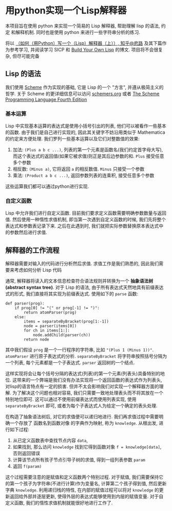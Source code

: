 # 用python实现一个Lisp解释器

本项目旨在使用 python 来实现一个简易的 Lisp 解释器, 帮助理解 lisp 的语法, 约定 和解释机制. 同时也是使用 python 来进行一些字符串分析的练习. 

将以 [（如何（用Python）写一个（Lisp）解释器（上））, 知乎@悲路](https://zhuanlan.zhihu.com/p/28989326) 及其下篇作为参考学习, 并阅读学习 SICP 和 [Build Your Own Lisp](http://www.buildyourownlisp.com/contents) 的博文. 项目将不会很复杂, 但尽可能完备

## Lisp 的语法

我们使用 [Scheme](https://zh.wikipedia.org/wiki/Scheme) 作为实现的基础, 它是 Lisp 的一个 "方言", 并遵从极简主义的哲学. 关于 Scheme 的更详细信息可以访问 [schemers.org](https://schemers.org/) 或者 [The Scheme Programming Language Fourth Edition](https://www.scheme.com/tspl4/)

### 基本运算

Lisp 中实现基本运算的表达式是使用小括号引出的列表, 他们可以被看作一些基本的函数. 由于我们是自己进行实现的, 因此其关键字不妨沿用类似于 Mathematica 的约定来方便处理. 我们罗列一些基本运算以及它们对整数值的效果:

1.  加法: `(Plus a b c ...)`, 列表的第一个元素是函数名(我们约定首字母大写), 而这个表达式的返回值(如果它被求值)则正是其后边参数的和. `Plus` 接受任意多个参数
2.  相反数: `(Minus a)`, 它将返回 `a` 的相反数值. `Minus` 只接受一个参数
3.  乘法: `(Product a b c ...)`, 返回参数列表的连乘积, 接受任意多个参数

这些运算我们都可以通过python进行实现. 

### 自定义函数

Lisp 中允许我们进行自定义函数. 目前我们要求定义函数需要明确参数数量与返回值. 然后使用一种惰性求值机制, 即当第一次遇到自定义函数的时候, 我们先将整个表达式和参数表记录下来. 之后在此遇到时, 我们就把实际参数替换原本表达式中的参数然后进行求值. 

## 解释器的工作流程

解释器需要对输入的代码进行分析然后求值. 求值工作是我们熟悉的, 因此我们需要来考虑如何分析 Lisp 代码

通常, 解释器将读入的文本信息检查符合语法规则并转换为一个 **抽象语法树(abstract syntax tree)**. 对于 Lisp 的语法, 由于所有表达式天然地具有前缀表达式的形式, 我们直接将其实现为前缀表达式. 使用如下的 `parse` 函数:

```python{.line-numbers}
def parser(prog):
    if prog[0] != "(" or prog[-1] != ")":
        return atomParser(prog)
    else:
        items = separateByBracket(prog[1:-1])
        node = parser(items[0])
        for ch in items[1:]:
            node.addChild(parser(ch))
        return node
```

其中我们假设 `prog` 是一个一行程序的字符串, 比如 `"(Plus 1 (Minus 1))"`. `atomParser` 进行原子表达式的分析. `separateByBracket` 将字符串按照括号分隔为一个列表, 每个元素都是一个子表达式. `parser` 返回树的一个结点.

这样实现将会让每个括号分隔的表达式(列表)的第一个元素(列表头)具备特别的地位. 这带来的一个弊端是我们没有办法实现将一个返回函数的表达式作为列表头, 对lisp的语言特点有一定的损害. 但并不太会影响我们对实现一个解释器方面的理解. 为了解决这个问题也相对容易, 我们只需要一致地处理表头而不将其放在一个特别地位即可. 这可以通过不使用前缀表达式而使用列表实现, 使用 `separateByBracket` 即可, 或者为每个子表达式人为给定一个确定的表头处理.

在构造了抽象语法树后, 对它的求值便可以递归地进行. 我们再求值过程中需要明确一个存放了 函数名到函数对像 的字典作为映射, 称为 `knowledge`. 从根出发, 进行如下过程: 
1.  从已定义函数表中查找节点内容 `data`, 
2.  如果找到, 那么访问 `knowledge` 找到它得到函数对象 `f = knowledge[data]`, 否则返回错误
3.  计算该节点所有孩子节点引导子树的求值, 得到一组列表参数 `param`
4.  返回 `f(param)`

这个过程需要注意的是赋值和定义函数两个特别过程. 对于赋值, 我们需要保持它的第一个孩子为字符串(不进行计算)作为变量名, 计算第二个孩子得到值, 然后更新字典 `knowledge`. 利用递归栈的特性, 在内部的赋值过程可以将对 `knowledge` 的更新返回给外部并逐层更新, 使得外层的表达式能够使用到内层的赋值变量. 对于自定义函数, 我们的惰性求值机制就能很好地进行工作了.  